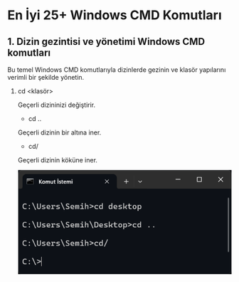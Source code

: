 # En İyi 25+ Windows CMD Komutları
## 1. Dizin gezintisi ve yönetimi Windows CMD komutları
Bu temel Windows CMD komutlarıyla dizinlerde gezinin ve klasör yapılarını verimli bir şekilde yönetin.
1. cd <klasör>

   Geçerli dizininizi değiştirir.
   + cd ..
   
   Geçerli dizinin bir altına iner.
   + cd/

   Geçerli dizinin köküne iner.

   ![Relative](/gorseller/1.png)

